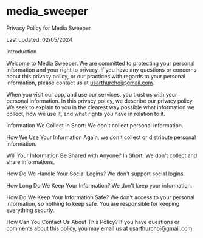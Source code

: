 # media_sweeper

Privacy Policy for Media Sweeper

Last updated: 02/05/2024

Introduction

Welcome to Media Sweeper. We are committed to protecting your personal information and your right to privacy. If you have any questions or concerns about this privacy policy, or our practices with regards to your personal information, please contact us at usarthurchoi@gmail.com.

When you visit our app, and use our services, you trust us with your personal information. In this privacy policy, we describe our privacy policy. We seek to explain to you in the clearest way possible what information we collect, how we use it, and what rights you have in relation to it.

Information We Collect
In Short: We don't collect personal information.

How We Use Your Information
Again, we don't collect or distribute personal information.

Will Your Information Be Shared with Anyone?
In Short: We don't collect and share informations.

How Do We Handle Your Social Logins?
We don't support social logins. 

How Long Do We Keep Your Information?
We don't keep your information. 

How Do We Keep Your Information Safe?
We don't access to your personal information, so nothing to keep safe. You are responsible for keeping everything securly.

How Can You Contact Us About This Policy?
If you have questions or comments about this policy, you may email us at usarthurchoi@gmail.com.
